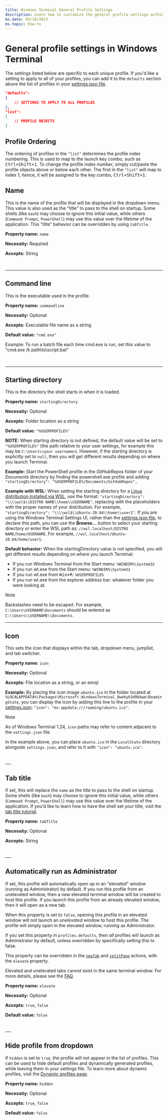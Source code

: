 ```yaml
---
title: Windows Terminal General Profile Settings
description: Learn how to customize the general profile settings within Windows Terminal.
ms.date: 03/10/2023
ms.topic: how-to
---
```


# General profile settings in Windows Terminal

The settings listed below are specific to each unique profile. If you'd like a setting to apply to all of your profiles, you can add it to the `defaults` section above the list of profiles in your [settings.json file](../install.md#settings-json-file).

```json
"defaults":
{
    // SETTINGS TO APPLY TO ALL PROFILES
},
"list":
[
    // PROFILE OBJECTS
]
```
## Profile Ordering

The ordering of profiles in the `"list"` determines the profile index numbering. This is used to map to the launch key combo, such as <kbd>Ctrl+Shift+1</kbd>.
To change the profile index number, simply cut/paste the profile objects above or below each other.
The first in the `"list"` will map to index 1, hence, it will be assigned to the key combo, <kbd>Ctrl+Shift+1</kbd>.

## Name

This is the name of the profile that will be displayed in the dropdown menu. This value is also used as the "title" to pass to the shell on startup. Some shells (like `bash`) may choose to ignore this initial value, while others (`Command Prompt`, `PowerShell`) may use this value over the lifetime of the application. This "title" behavior can be overridden by using `tabTitle`.

**Property name:** `name`

**Necessity:** Required

**Accepts:** String

<br />

___

## Command line

This is the executable used in the profile.

**Property name:** `commandline`

**Necessity:** Optional

**Accepts:** Executable file name as a string

**Default value:** `"cmd.exe"`

Example: To run a batch file each time cmd.exe is run, set this value to "cmd.exe /k path\\to\\script.bat"

<br />

___

## Starting directory

This is the directory the shell starts in when it is loaded.

**Property name:** `startingDirectory`

**Necessity:** Optional

**Accepts:** Folder location as a string

**Default value:** `"%USERPROFILE%"`

**NOTE:** When starting directory is not defined, the default value will be set to `"%USERPROFILE%"` (the path relative to your user settings, for example this may be `C:\Users\<your username>`). However, if the starting directory is explicitly set to `null`, then you will get different results depending on where you launch Terminal.

**Example:** Start the PowerShell profile in the *GitHubRepos* folder of your *Documents* directory by finding the powershell.exe profile and adding `"startingDirectory": "%USERPROFILE%/Documents/GitHubRepos",`

**Example with WSL:** When setting the starting directory for a [Linux distribution installed via WSL](/windows/wsl/install-win10), use the format: `"startingDirectory": "\\\\wsl$\\DISTRO NAME\\home\\USERNAME"`, replacing with the placeholders with the proper names of your distribution. For example, `"startingDirectory": "\\\\wsl$\\Ubuntu-20.04\\home\\user1"`. If you are using the Windows Terminal Settings UI, rather than the [settings.json file](../install.md#settings-json-file), to declare this path, you can use the **Browse...** button to select your starting directory or enter the WSL path as: `//wsl.localhost/DISTRO NAME/home/USERNAME`. For example, `//wsl.localhost/Ubuntu-20.04/home/user1`. 

**Default behavior:** When the startingDirectory value is not specified, you will get different results depending on where you launch Terminal:
- If you run Windows Terminal from the Start menu: `%WINDIR%\System32`
- If you run wt.exe from the Start menu: `%WINDIR%\System32`
- If you run wt.exe from <kbd>Win+R</kbd>: `%USERPROFILE%`
- If you run wt.exe from the explorer address bar: whatever folder you were looking at.

> [!NOTE]
> Backslashes need to be escaped. For example, `C:\Users\USERNAME\Documents` should be entered as `C:\\Users\\USERNAME\\Documents`.

___

## Icon

This sets the icon that displays within the tab, dropdown menu, jumplist, and tab switcher.

**Property name:** `icon`

**Necessity:** Optional

**Accepts:** File location as a string, or an emoji

**Example:** By placing the icon image `ubuntu.ico` in the folder located at `%LOCALAPPDATA%\Packages\Microsoft.WindowsTerminal_8wekyb3d8bbwe\RoamingState`, you can display the icon by adding this line to the profile in your [settings.json](../install.md#settings-json-file): `"icon": "ms-appdata:///roaming/ubuntu.ico"`.

> [!NOTE]
> As of Windows Terminal 1.24, `icon` paths may refer to content adjacent to the `settings.json` file.
>
> In the example above, you can place `ubuntu.ico` in the `LocalState` directory alongside `settings.json`, and refer to it with `"icon": "ubuntu.ico"`.

<br>
___

## Tab title

If set, this will replace the `name` as the title to pass to the shell on startup. Some shells (like `bash`) may choose to ignore this initial value, while others (`Command Prompt`, `PowerShell`) may use this value over the lifetime of the application. If you'd like to learn how to have the shell set your title, visit the [tab title tutorial](./../tutorials/tab-title.md).

**Property name:** `tabTitle`

**Necessity:** Optional

**Accepts:** String

<br />
___

## Automatically run as Administrator

If set, this profile will automatically open up in an "elevated" window (running as Administrator) by default. If you run this profile from an unelevated window, then a new elevated terminal window will be created to host this profile. If you launch this profile from an already elevated window, then it will open as a new tab.

When this property is set to `false`, opening this profile in an elevated window will not launch an _unelevated_ window to host this profile. The profile will simply open in the elevated window, running as Administrator.

If you set this property in `profiles.defaults`, then _all_ profiles will launch as Administrator by default, unless overridden by specifically setting this to false.

This property can be overridden in the [`newTab`](./actions.md#new-tab) and [`splitPane`](./actions.md#split-a-pane) actions, with the `elevate` property.

Elevated and unelevated tabs cannot exist in the same terminal window. For more details, please see the [FAQ](./../faq.yml#can-you-have-have-tabs-running-as-administrator--elevated--in-unelevated-terminal-windows).

**Property name:** `elevate`

**Necessity:** Optional

**Accepts:** `true`, `false`

**Default value:** `false`

<br />
___

## Hide profile from dropdown

If `hidden` is set to `true`, the profile will not appear in the list of profiles. This can be used to hide default profiles and dynamically generated profiles, while leaving them in your settings file. To learn more about dynamic profiles, visit the [Dynamic profiles page](./../dynamic-profiles.md).

**Property name:** `hidden`

**Necessity:** Optional

**Accepts:** `true`, `false`

**Default value:** `false`

